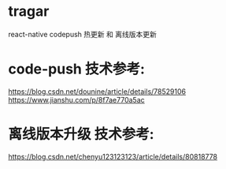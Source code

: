 # tragar
react-native codepush 热更新 和 离线版本更新

# code-push 技术参考:<br/>
https://blog.csdn.net/dounine/article/details/78529106<br/>
https://www.jianshu.com/p/8f7ae770a5ac<br/>

# 离线版本升级 技术参考:<br/>
https://blog.csdn.net/chenyu123123123/article/details/80818778
